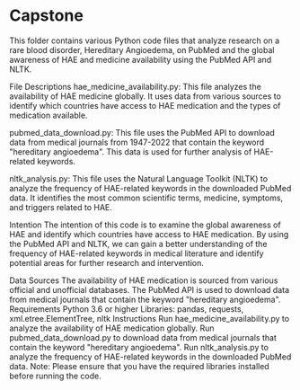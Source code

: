 # Capstone

This folder contains various Python code files that analyze research on a rare blood disorder, Hereditary Angioedema, on PubMed and the global awareness of HAE and medicine availability using the PubMed API and NLTK.

File Descriptions
hae_medicine_availability.py: This file analyzes the availability of HAE medicine globally. It uses data from various sources to identify which countries have access to HAE medication and the types of medication available.

pubmed_data_download.py: This file uses the PubMed API to download data from medical journals from 1947-2022 that contain the keyword "hereditary angioedema". This data is used for further analysis of HAE-related keywords.

nltk_analysis.py: This file uses the Natural Language Toolkit (NLTK) to analyze the frequency of HAE-related keywords in the downloaded PubMed data. It identifies the most common scientific terms, medicine, symptoms, and triggers related to HAE.

Intention
The intention of this code is to examine the global awareness of HAE and identify which countries have access to HAE medication. By using the PubMed API and NLTK, we can gain a better understanding of the frequency of HAE-related keywords in medical literature and identify potential areas for further research and intervention.

Data Sources
The availability of HAE medication is sourced from various official and unofficial databases.
The PubMed API is used to download data from medical journals that contain the keyword "hereditary angioedema".
Requirements
Python 3.6 or higher
Libraries: pandas, requests, xml.etree.ElementTree, nltk
Instructions
Run hae_medicine_availability.py to analyze the availability of HAE medication globally.
Run pubmed_data_download.py to download data from medical journals that contain the keyword "hereditary angioedema".
Run nltk_analysis.py to analyze the frequency of HAE-related keywords in the downloaded PubMed data.
Note: Please ensure that you have the required libraries installed before running the code.
